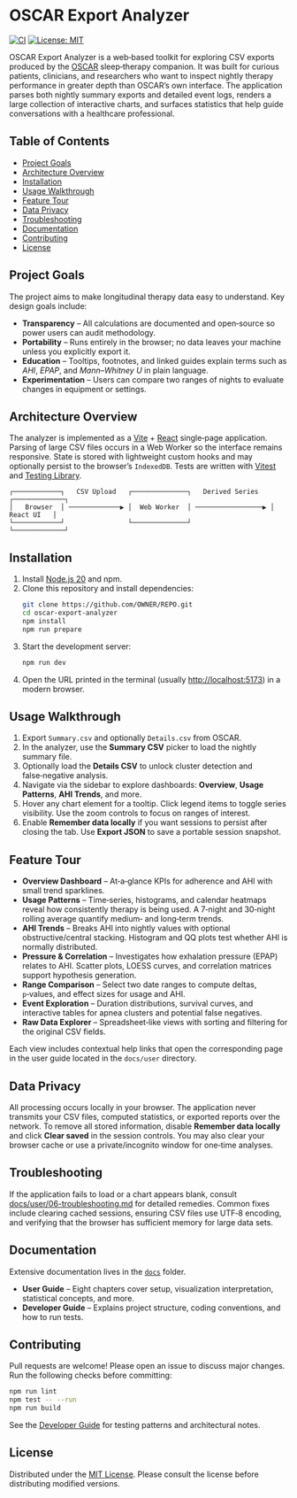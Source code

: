 # OSCAR Export Analyzer

[![CI](https://github.com/OWNER/REPO/actions/workflows/ci.yml/badge.svg)](https://github.com/OWNER/REPO/actions/workflows/ci.yml)
[![License: MIT](https://img.shields.io/badge/license-MIT-blue.svg)](LICENSE)

OSCAR Export Analyzer is a web‑based toolkit for exploring CSV exports produced by the [OSCAR](https://www.sleepfiles.com/OSCAR/) sleep‑therapy companion.  It was built for curious patients, clinicians, and researchers who want to inspect nightly therapy performance in greater depth than OSCAR’s own interface.  The application parses both nightly summary exports and detailed event logs, renders a large collection of interactive charts, and surfaces statistics that help guide conversations with a healthcare professional.

## Table of Contents
- [Project Goals](#project-goals)
- [Architecture Overview](#architecture-overview)
- [Installation](#installation)
- [Usage Walkthrough](#usage-walkthrough)
- [Feature Tour](#feature-tour)
- [Data Privacy](#data-privacy)
- [Troubleshooting](#troubleshooting)
- [Documentation](#documentation)
- [Contributing](#contributing)
- [License](#license)

## Project Goals
The project aims to make longitudinal therapy data easy to understand.  Key design goals include:

- **Transparency** – All calculations are documented and open‑source so power users can audit methodology.
- **Portability** – Runs entirely in the browser; no data leaves your machine unless you explicitly export it.
- **Education** – Tooltips, footnotes, and linked guides explain terms such as *AHI*, *EPAP*, and *Mann–Whitney U* in plain language.
- **Experimentation** – Users can compare two ranges of nights to evaluate changes in equipment or settings.

## Architecture Overview
The analyzer is implemented as a [Vite](https://vitejs.dev/) + [React](https://react.dev/) single‑page application.  Parsing of large CSV files occurs in a Web Worker so the interface remains responsive.  State is stored with lightweight custom hooks and may optionally persist to the browser’s `IndexedDB`.  Tests are written with [Vitest](https://vitest.dev/) and [Testing Library](https://testing-library.com/).

```
┌────────────┐   CSV Upload   ┌──────────────┐   Derived Series   ┌─────────────┐
│   Browser  │ ─────────────▶ │  Web Worker  │ ─────────────────▶ │  React UI   │
└────────────┘                └──────────────┘                    └─────────────┘
```

## Installation
1. Install [Node.js 20](https://nodejs.org/) and npm.
2. Clone this repository and install dependencies:
   ```bash
   git clone https://github.com/OWNER/REPO.git
   cd oscar-export-analyzer
   npm install
   npm run prepare
   ```
3. Start the development server:
   ```bash
   npm run dev
   ```
4. Open the URL printed in the terminal (usually <http://localhost:5173>) in a modern browser.

## Usage Walkthrough
1. Export `Summary.csv` and optionally `Details.csv` from OSCAR.
2. In the analyzer, use the **Summary CSV** picker to load the nightly summary file.
3. Optionally load the **Details CSV** to unlock cluster detection and false‑negative analysis.
4. Navigate via the sidebar to explore dashboards: **Overview**, **Usage Patterns**, **AHI Trends**, and more.
5. Hover any chart element for a tooltip.  Click legend items to toggle series visibility.  Use the zoom controls to focus on ranges of interest.
6. Enable **Remember data locally** if you want sessions to persist after closing the tab.  Use **Export JSON** to save a portable session snapshot.

## Feature Tour
- **Overview Dashboard** – At‑a‑glance KPIs for adherence and AHI with small trend sparklines.
- **Usage Patterns** – Time‑series, histograms, and calendar heatmaps reveal how consistently therapy is being used.  A 7‑night and 30‑night rolling average quantify medium‑ and long‑term trends.
- **AHI Trends** – Breaks AHI into nightly values with optional obstructive/central stacking.  Histogram and QQ plots test whether AHI is normally distributed.
- **Pressure & Correlation** – Investigates how exhalation pressure (EPAP) relates to AHI.  Scatter plots, LOESS curves, and correlation matrices support hypothesis generation.
- **Range Comparison** – Select two date ranges to compute deltas, `p`‑values, and effect sizes for usage and AHI.
- **Event Exploration** – Duration distributions, survival curves, and interactive tables for apnea clusters and potential false negatives.
- **Raw Data Explorer** – Spreadsheet‑like views with sorting and filtering for the original CSV fields.

Each view includes contextual help links that open the corresponding page in the user guide located in the `docs/user` directory.

## Data Privacy
All processing occurs locally in your browser.  The application never transmits your CSV files, computed statistics, or exported reports over the network.  To remove all stored information, disable **Remember data locally** and click **Clear saved** in the session controls.  You may also clear your browser cache or use a private/incognito window for one‑time analyses.

## Troubleshooting
If the application fails to load or a chart appears blank, consult [docs/user/06-troubleshooting.md](docs/user/06-troubleshooting.md) for detailed remedies.  Common fixes include clearing cached sessions, ensuring CSV files use UTF‑8 encoding, and verifying that the browser has sufficient memory for large data sets.

## Documentation
Extensive documentation lives in the [`docs`](./docs) folder.

- **User Guide** – Eight chapters cover setup, visualization interpretation, statistical concepts, and more.
- **Developer Guide** – Explains project structure, coding conventions, and how to run tests.

## Contributing
Pull requests are welcome!  Please open an issue to discuss major changes.  Run the following checks before committing:

```bash
npm run lint
npm test -- --run
npm run build
```

See the [Developer Guide](docs/developer/README.md) for testing patterns and architectural notes.

## License
Distributed under the [MIT License](LICENSE).  Please consult the license before distributing modified versions.
